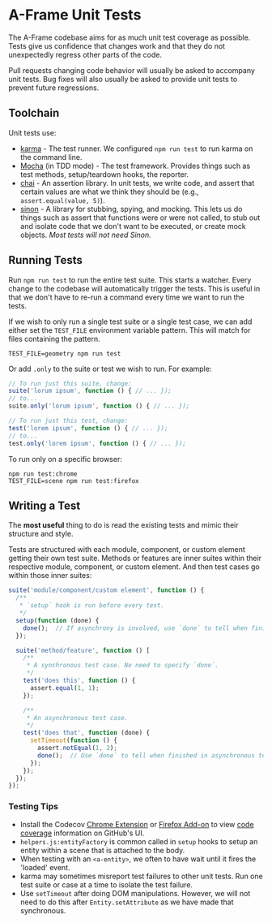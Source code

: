 # A-Frame Unit Tests

The A-Frame codebase aims for as much unit test coverage as possible. Tests
give us confidence that changes work and that they do not unexpectedly regress
other parts of the code.

Pull requests changing code behavior will usually be asked to accompany unit
tests. Bug fixes will also usually be asked to provide unit tests to prevent
future regressions.

## Toolchain

Unit tests use:

- [karma](https://karma-runner.github.io/) - The test runner. We configured
  `npm run test` to run karma on the command line.
- [Mocha](https://mochajs.org/) (in TDD mode) - The test framework. Provides
   things such as test methods, setup/teardown hooks, the reporter.
- [chai](http://chaijs.com/) - An assertion library. In unit tests, we write
  code, and assert that certain values are what we think they should be
  (e.g., `assert.equal(value, 5)`).
- [sinon](http://sinonjs.org/) - A library for stubbing, spying, and mocking.
  This lets us do things such as assert that functions were or were not called,
  to stub out and isolate code that we don't want to be executed, or create mock
  objects. *Most tests will not need Sinon.*

## Running Tests

Run `npm run test` to run the entire test suite. This starts a watcher. Every
change to the codebase will automatically trigger the tests. This is useful in
that we don't have to re-run a command every time we want to run the tests.

If we wish to only run a single test suite or a single test case, we can add
either set the `TEST_FILE` environment variable pattern. This will match for
files containing the pattern.

```
TEST_FILE=geometry npm run test
```

Or add `.only` to the suite or test we wish to run. For example:

```js
// To run just this suite, change:
suite('lorum ipsum', function () { // ... });
// to...
suite.only('lorum ipsum', function () { // ... });

// To run just this test, change:
test('lorem ipsum', function () { // ... });
// to...
test.only('lorem ipsum', function () { // ... });
```

To run only on a specific browser:

```
npm run test:chrome
TEST_FILE=scene npm run test:firefox
```

## Writing a Test

The **most useful** thing to do is read the existing tests and mimic their
structure and style.

Tests are structured with each module, component, or custom element getting
their own test suite. Methods or features are inner suites within their
respective module, component, or custom element. And then test cases go within
those inner suites:

```js
suite('module/component/custom element', function () {
  /**
   * `setup` hook is run before every test.
   */
  setup(function (done) {
    done();  // If asynchrony is involved, use `done` to tell when finished.
  });

  suite('method/feature', function () [
    /**
     * A synchronous test case. No need to specify `done`.
     */
    test('does this', function () {
      assert.equal(1, 1);
    });

    /**
     * An asynchronous test case.
     */
    test('does that', function (done) {
      setTimeout(function () {
        assert.notEqual(1, 2);
        done();  // Use `done` to tell when finished in asynchronous test.
      });
    });
  });
});
```

### Testing Tips

[coverage]: https://en.wikipedia.org/wiki/Code_coverage
[codecov-chrome]: https://chrome.google.com/webstore/detail/codecov-extension/keefkhehidemnokodkdkejapdgfjmijf
[codecov-ff]: https://addons.mozilla.org/en-US/firefox/addon/codecov-extension/

- Install the Codecov [Chrome Extension][codecov-chrome] or
  [Firefox Add-on](codecov-ff) to view [code coverage][coverage] information on GitHub's UI.
- `helpers.js:entityFactory` is common called in `setup` hooks to setup an
  entity within a scene that is attached to the body.
- When testing with an `<a-entity>`, we often to have wait until it fires the
  'loaded' event.
- karma may sometimes misreport test failures to other unit tests. Run one test
  suite or case at a time to isolate the test failure.
- Use `setTimeout` after doing DOM manipulations. However, we will not
  need to do this after `Entity.setAttribute` as we have made that synchronous.
